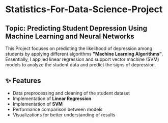 # Statistics-For-Data-Science-Project

## Topic: Predicting Student Depression Using Machine Learning and Neural Networks

This Project focuses on predicting the likelihood of depression among students by applying different algorithms **"Machine Learning Algorithms"**.
Essentially, I applied linear regression and support vector machine (SVM) models to analyze the student data and predict the signs of depression.


## ✨ Features
- Data preprocessing and cleaning of the student dataset
- Implementation of **Linear Regression**
- Implementation of **SVM**
- Performance comparison between models  
- Visualizations for better understanding of results
